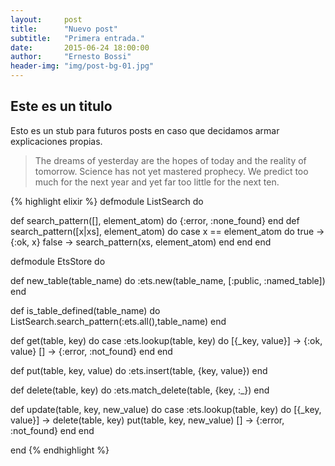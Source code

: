 ```yaml
---
layout:     post
title:      "Nuevo post"
subtitle:   "Primera entrada."
date:       2015-06-24 18:00:00
author:     "Ernesto Bossi"
header-img: "img/post-bg-01.jpg"
---
```


## Este es un titulo

Esto es un stub para futuros posts en caso que decidamos armar explicaciones propias.

<blockquote>The dreams of yesterday are the hopes of today and the reality of tomorrow. Science has not yet mastered prophecy. We predict too much for the next year and yet far too little for the next ten.</blockquote>

{% highlight elixir %}
defmodule ListSearch do

  def search_pattern([], element_atom) do
    {:error, :none_found}
  end
  def search_pattern([x|xs], element_atom) do
    case x == element_atom do
      true -> {:ok, x}
      false -> search_pattern(xs, element_atom)
    end
  end
end

defmodule EtsStore do

  def new_table(table_name) do
    :ets.new(table_name, [:public, :named_table])
  end

  def is_table_defined(table_name) do
    ListSearch.search_pattern(:ets.all(),table_name)
  end

  def get(table, key) do
    case :ets.lookup(table, key) do
	[{_key, value}] -> {:ok, value}
	[] -> {:error, :not_found}
    end
  end

  def put(table, key, value) do
    :ets.insert(table, {key, value})
  end

  def delete(table, key) do
    :ets.match_delete(table, {key, :_})
  end

  def update(table, key, new_value) do
     case :ets.lookup(table, key) do
     	[{_key, value}] -> delete(table, key)
			   put(table, key, new_value)
	[] -> {:error, :not_found}
     end
  end

end
{% endhighlight %}